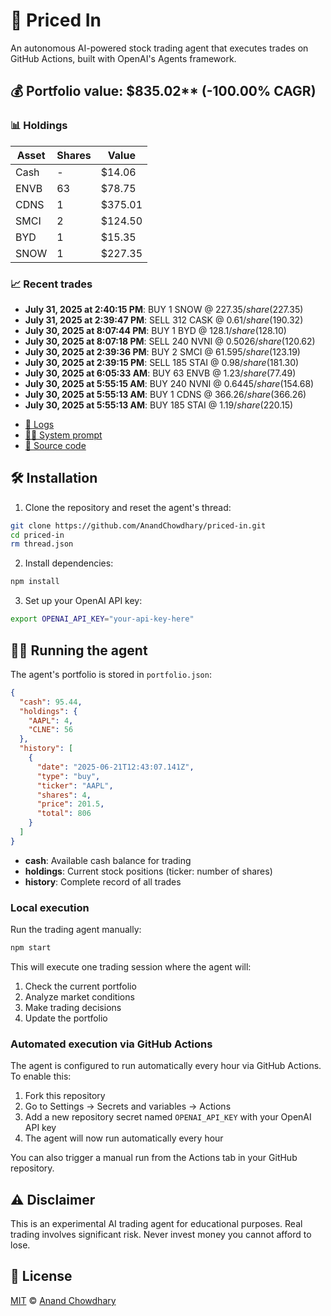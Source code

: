 # 🤖 Priced In

An autonomous AI-powered stock trading agent that executes trades on GitHub Actions, built with OpenAI's Agents framework.

<!-- auto start -->

## 💰 Portfolio value: $835.02** (-100.00% CAGR)

### 📊 Holdings

| Asset | Shares | Value |
|-------|--------|-------|
| Cash | - | $14.06 |
| ENVB | 63 | $78.75 |
| CDNS | 1 | $375.01 |
| SMCI | 2 | $124.50 |
| BYD | 1 | $15.35 |
| SNOW | 1 | $227.35 |

### 📈 Recent trades

- **July 31, 2025 at 2:40:15 PM**: BUY 1 SNOW @ $227.35/share ($227.35)
- **July 31, 2025 at 2:39:47 PM**: SELL 312 CASK @ $0.61/share ($190.32)
- **July 30, 2025 at 8:07:44 PM**: BUY 1 BYD @ $128.1/share ($128.10)
- **July 30, 2025 at 8:07:18 PM**: SELL 240 NVNI @ $0.5026/share ($120.62)
- **July 30, 2025 at 2:39:36 PM**: BUY 2 SMCI @ $61.595/share ($123.19)
- **July 30, 2025 at 2:39:15 PM**: SELL 185 STAI @ $0.98/share ($181.30)
- **July 30, 2025 at 6:05:33 AM**: BUY 63 ENVB @ $1.23/share ($77.49)
- **July 30, 2025 at 5:55:15 AM**: BUY 240 NVNI @ $0.6445/share ($154.68)
- **July 30, 2025 at 5:55:13 AM**: BUY 1 CDNS @ $366.26/share ($366.26)
- **July 30, 2025 at 5:55:13 AM**: BUY 185 STAI @ $1.19/share ($220.15)

<!-- auto end -->

- [🧠 Logs](./agent.log)
- [🧑‍💻 System prompt](./system-prompt.md)
- [📁 Source code](./agent.ts)

## 🛠️ Installation

1. Clone the repository and reset the agent's thread:

```bash
git clone https://github.com/AnandChowdhary/priced-in.git
cd priced-in
rm thread.json
```

2. Install dependencies:

```bash
npm install
```

3. Set up your OpenAI API key:

```bash
export OPENAI_API_KEY="your-api-key-here"
```

## 🏃‍♂️ Running the agent

The agent's portfolio is stored in `portfolio.json`:

```json
{
  "cash": 95.44,
  "holdings": {
    "AAPL": 4,
    "CLNE": 56
  },
  "history": [
    {
      "date": "2025-06-21T12:43:07.141Z",
      "type": "buy",
      "ticker": "AAPL",
      "shares": 4,
      "price": 201.5,
      "total": 806
    }
  ]
}
```

- **cash**: Available cash balance for trading
- **holdings**: Current stock positions (ticker: number of shares)
- **history**: Complete record of all trades

### Local execution

Run the trading agent manually:

```bash
npm start
```

This will execute one trading session where the agent will:

1. Check the current portfolio
2. Analyze market conditions
3. Make trading decisions
4. Update the portfolio

### Automated execution via GitHub Actions

The agent is configured to run automatically every hour via GitHub Actions. To enable this:

1. Fork this repository
2. Go to Settings → Secrets and variables → Actions
3. Add a new repository secret named `OPENAI_API_KEY` with your OpenAI API key
4. The agent will now run automatically every hour

You can also trigger a manual run from the Actions tab in your GitHub repository.

## ⚠️ Disclaimer

This is an experimental AI trading agent for educational purposes. Real trading involves significant risk. Never invest money you cannot afford to lose.

## 📄 License

[MIT](./LICENSE) © [Anand Chowdhary](https://anandchowdhary.com)
